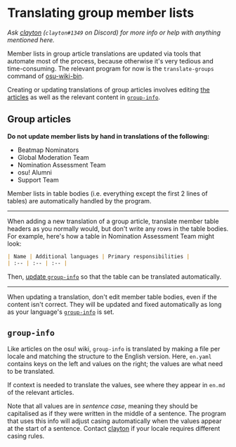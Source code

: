# Translating group member lists

*Ask [clayton](https://osu.ppy.sh/users/3666350) (`clayton#1349` on Discord) for more info or help with anything mentioned here.*

Member lists in group article translations are updated via tools that automate most of the process, because otherwise it's very tedious and time-consuming. The relevant program for now is the `translate-groups` command of [osu-wiki-bin](https://github.com/cl8n/osu-wiki-bin).

Creating or updating translations of group articles involves editing [the articles](#group-articles) as well as the relevant content in [`group-info`](#group-info).

## Group articles

**Do not update member lists by hand in translations of the following:**

- Beatmap Nominators
- Global Moderation Team
- Nomination Assessment Team
- osu! Alumni
- Support Team

Member lists in table bodies (i.e. everything except the first 2 lines of tables) are automatically handled by the program.

---

When adding a new translation of a group article, translate member table headers as you normally would, but don't write any rows in the table bodies. For example, here's how a table in Nomination Assessment Team might look:

```markdown
| Name | Additional languages | Primary responsibilities |
| :-- | :-- | :-- |
```

Then, [update `group-info`](#group-info) so that the table can be translated automatically.

---

When updating a translation, don't edit member table bodies, even if the content isn't correct. They will be updated and fixed automatically as long as your language's [`group-info`](#group-info) is set.

## `group-info`

Like articles on the osu! wiki, `group-info` is translated by making a file per locale and matching the structure to the English version. Here, `en.yaml` contains keys on the left and values on the right; the values are what need to be translated.

If context is needed to translate the values, see where they appear in `en.md` of the relevant articles.

Note that all values are in *sentence case*, meaning they should be capitalised as if they were written in the middle of a sentence. The program that uses this info will adjust casing automatically when the values appear at the start of a sentence. Contact [clayton](https://osu.ppy.sh/users/3666350) if your locale requires different casing rules.
